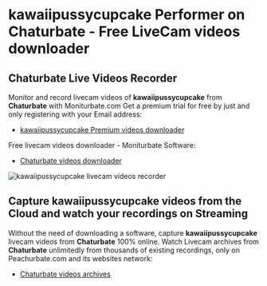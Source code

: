 # kawaiipussycupcake Performer on Chaturbate - Free LiveCam videos downloader

## Chaturbate Live Videos Recorder

Monitor and record livecam videos of **kawaiipussycupcake** from **Chaturbate** with Moniturbate.com
Get a premium trial for free by just and only registering with your Email address:
* [kawaiipussycupcake Premium videos downloader](https://moniturbate.com/request-demo-licence-key.html)

Free livecam videos downloader - Moniturbate Software:
* [Chaturbate videos downloader](https://moniturbate.com/moniturbate-download-software.html)

![kawaiipussycupcake livecam videos recorder](https://peachurnet.com/templates/moniturbate-software.png)


## Capture kawaiipussycupcake videos from the Cloud and watch your recordings on Streaming

Without the need of downloading a software, capture **kawaiipussycupcake** livecam videos from **Chaturbate** 100% online.
Watch Livecam archives from **Chaturbate** unlimitedly from thousands of existing recordings, only on Peachurbate.com and its websites network:
* [Chaturbate videos archives](https://peachurnet.com/)